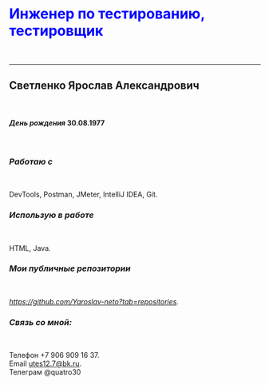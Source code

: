  <image src="IMG_8745.jpg" alt="" align="left">

  # <h1> <span style="color:blue"> Инженер по тестированию, тестировщик</span> </h1> <br> 
_________________________________________       

  ## <h2> Светленко Ярослав Александрович</h2> <br>               

  #### <h4>*День рождения* 30.08.1977 </h4> <br>

  ### <h3> *Работаю с*</h3>  <br>
 DevTools, Postman, JMeter, IntelliJ IDEA, Git.<br>

  ### <h3> *Использую в работе*</h3>  <br>
 HTML, Java.  <br>

  ### <h3>*Мои публичные репозитории*</h3>   <br>
 *https://github.com/Yaroslav-neto?tab=repositories.*   <br>

 ### <h3>*Связь со мной:*</h3>  <br>
 Телефон +7 906 909 16 37.  <br>
 Email utes12.7@bk.ru.     <br>
 Телеграм @quatro30
